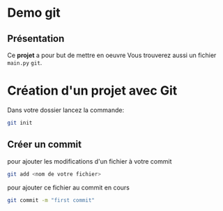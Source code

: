 # Demo git

## Présentation
Ce **projet** a pour but de mettre en oeuvre 
Vous trouverez aussi un fichier `main.py`
`git`.

# Création d'un projet avec Git
Dans votre dossier lancez la commande:
```sh
git init
```

## Créer un commit
pour ajouter les modifications d'un fichier à votre commit
```sh
git add <nom de votre fichier>
```
pour ajouter ce fichier au commit en cours
```sh
git commit -m "first commit"
```
